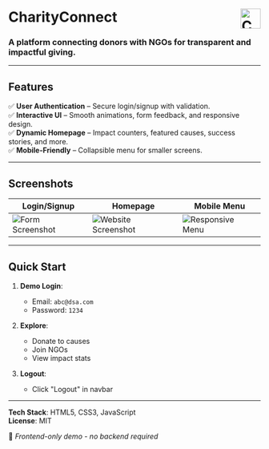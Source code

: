 # CharityConnect  <img src="https://github.com/user-attachments/assets/109b1e0d-7a05-44ea-a555-0e7785ca6ec4" alt="CharityConnect Logo" width="40" height="40" align="right">

### A platform connecting donors with NGOs for transparent and impactful giving.  

---

## Features  

✅ **User Authentication** – Secure login/signup with validation.  
✅ **Interactive UI** – Smooth animations, form feedback, and responsive design.  
✅ **Dynamic Homepage** – Impact counters, featured causes, success stories, and more.  
✅ **Mobile-Friendly** – Collapsible menu for smaller screens.  

---

## Screenshots  

| **Login/Signup** | **Homepage** | **Mobile Menu** |
|-----------------|-------------|----------------|
| ![Form Screenshot](https://github.com/user-attachments/assets/114c7e14-7fe5-48c4-b757-cf966f4bef86) | ![Website Screenshot](https://github.com/user-attachments/assets/de4cec50-f371-4df7-9394-1f94bb6323d5) | ![Responsive Menu](https://github.com/user-attachments/assets/62b4789a-d49b-48cc-b569-34c9ed0ff4a8) |

---

## Quick Start  

1. **Demo Login**:  
   - Email: `abc@dsa.com`  
   - Password: `1234`  

2. **Explore**:  
   - Donate to causes  
   - Join NGOs  
   - View impact stats  

3. **Logout**:  
   - Click "Logout" in navbar  

---

**Tech Stack**: HTML5, CSS3, JavaScript  
**License**: MIT  

🔗 *Frontend-only demo - no backend required*
